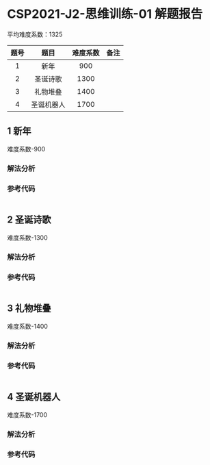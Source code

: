 

# CSP2021-J2-思维训练-01 解题报告

平均难度系数：$1325$

| 题号 |    题目    | 难度系数 |     备注     |
| :--: | :--------: | :------: | :----------: |
| 1    |  新年  | 900 |                    |
| 2    |   圣诞诗歌   | 1300 |        |
| 3    |   礼物堆叠   | 1400 |  |
| 4 | 圣诞机器人 | 1700 |  |




<div STYLE="page-break-after: always;"></div> 

## 1 新年
难度系数-$900$
### 解法分析 




### 参考代码

```cpp

```



<div STYLE="page-break-after: always;"></div> 

## 2 圣诞诗歌
难度系数-$1300$
### 解法分析 



### 参考代码

```cpp

```




<div STYLE="page-break-after: always;"></div> 

## 3 礼物堆叠

难度系数-$1400$

### 解法分析 



### 参考代码

```cpp

```




<div STYLE="page-break-after: always;"></div> 

## 4 圣诞机器人

难度系数-$1700$

### 解法分析 



### 参考代码

```cpp

```

